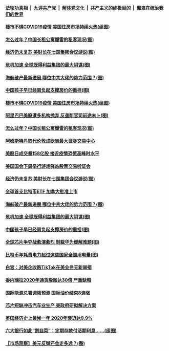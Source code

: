 

####  [法轮功真相](../../../../basic/blob/master/README.md?t=02142201) &nbsp;|&nbsp; [九评共产党](../../../../9ping.md/blob/master/README.md?t=02142201) &nbsp;|&nbsp; [解体党文化](../../../../jtdwh.md/blob/master/README.md?t=02142201)  &nbsp;|&nbsp; [共产主义的终极目的](../../../../gczydzjmd.md/blob/master/README.md?t=02142201) &nbsp;|&nbsp; [魔鬼在统治我们的世界](../../../../mgztzwmdsj.md/blob/master/README.md?t=02142201) 

#### [楼市不惧COVID19疫情 美国住房市场持续火热(组图)](../pages/p5/962419.md?t=02142201) 

#### [怎么过年？中国长租公寓爆雷的租客现况(图)](../pages/p5/962411.md?t=02142201) 

#### [经济仍未复苏 美财长在七国集团会议游说(图)](../pages/p5/962405.md?t=02142201) 

#### [危机加速 全球既得利益集团的最大阴谋(图)](../pages/p5/962330.md?t=02142201) 

#### [海航破产最新进展 哪位中共大佬的势力范围？(图)](../pages/p5/962322.md?t=02142201) 

#### [中国孩子早已经肩负起支撑房价的重担(图)](../pages/p5/962329.md?t=02142201) 

#### [楼市不惧COVID19疫情 美国住房市场持续火热(组图)](../pages/p5/962419.md?t=02142201) 

#### [阿里巴巴美股遭多机构抛弃 反垄断官司前途未卜(图)](../pages/p5/962457.md?t=02142201) 

#### [怎么过年？中国长租公寓爆雷的租客现况(图)](../pages/p5/962411.md?t=02142201) 

#### [阿姆斯特丹取代伦敦成欧洲最大证券交易中心](../pages/p5/962409.md?t=02142201) 

#### [美股日成交量158亿股 接近疫情恐慌高峰时水平](../pages/p5/962408.md?t=02142201) 

#### [美国国会下周举行游戏驿站股票交易听证会](../pages/p5/962407.md?t=02142201) 

#### [经济仍未复苏 美财长在七国集团会议游说(图)](../pages/p5/962405.md?t=02142201) 

#### [全球首支比特币ETF 加拿大批准上市](../pages/p5/962401.md?t=02142201) 

#### [海航破产最新进展 哪位中共大佬的势力范围？(图)](../pages/p5/962322.md?t=02142201) 

#### [危机加速 全球既得利益集团的最大阴谋(图)](../pages/p5/962330.md?t=02142201) 

#### [中国孩子早已经肩负起支撑房价的重担(图)](../pages/p5/962329.md?t=02142201) 

#### [全球芯片争夺战愈演愈烈 制裁华为缓解难题(图)](../pages/p5/962308.md?t=02142201) 

#### [比特币年耗费电力超过这些国家全国用电量(图)](../pages/p5/962304.md?t=02142201) 

#### [白宫：对美企收购TikTok在美业务无新举措](../pages/p5/962301.md?t=02142201) 

#### [委内瑞拉2020年通货膨胀达30倍 严重缺粮](../pages/p5/962299.md?t=02142201) 

#### [国际能源总署调降预测 国际油价结束8连涨](../pages/p5/962297.md?t=02142201) 

#### [芯片短缺冲击汽车业生产 美政府研拟解决方案](../pages/p5/962296.md?t=02142201) 

#### [英国经济史上最惨一年 2020年衰退达9.9%](../pages/p5/962293.md?t=02142201) 

#### [六大银行如此“割韭菜”：定期存款付活期利息……(组图)](../pages/p5/962268.md?t=02142201) 

#### [【市场观察】美元反弹还会走多远？(图)](../pages/p5/962266.md?t=02142201) 

